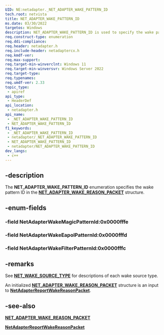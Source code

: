 ```yaml
---
UID: NE:netadapter._NET_ADAPTER_WAKE_PATTERN_ID
tech.root: netvista
title: NET_ADAPTER_WAKE_PATTERN_ID
ms.date: 03/30/2022
targetos: Windows
description: NET_ADAPTER_WAKE_PATTERN_ID is used to specify the wake pattern ID in the NET_ADAPTER_WAKE_REASON_PACKET structure.
req.construct-type: enumeration
req.ddi-compliance: 
req.header: netadapter.h
req.include-header: netadaptercx.h
req.kmdf-ver: 
req.max-support: 
req.target-min-winverclnt: Windows 11
req.target-min-winversvr: Windows Server 2022
req.target-type: 
req.typenames: 
req.umdf-ver: 2.33 
topic_type:
 - apiref
api_type:
 - HeaderDef
api_location:
 - netadapter.h
api_name:
 - _NET_ADAPTER_WAKE_PATTERN_ID
 - NET_ADAPTER_WAKE_PATTERN_ID
f1_keywords:
 - _NET_ADAPTER_WAKE_PATTERN_ID
 - netadapter/_NET_ADAPTER_WAKE_PATTERN_ID
 - NET_ADAPTER_WAKE_PATTERN_ID
 - netadapter/NET_ADAPTER_WAKE_PATTERN_ID
dev_langs:
 - c++
---
```


## -description

The **NET_ADAPTER_WAKE_PATTERN_ID** enumeration specifies the wake pattern ID in the [**NET_ADAPTER_WAKE_REASON_PACKET**](ns-netadapter-_net_adapter_wake_reason_packet.md) structure.

## -enum-fields

### -field NetAdapterWakeMagicPatternId:0x0000fffe


### -field NetAdapterWakeEapolPatternId:0x0000fffd


### -field NetAdapterWakeFilterPatternId:0x0000fffc


## -remarks

See [**NET_WAKE_SOURCE_TYPE**](../netwakesource/ne-netwakesource-_net_wake_source_type.md) for descriptions of each wake source type.

An initialized [**NET_ADAPTER_WAKE_REASON_PACKET**](ns-netadapter-_net_adapter_wake_reason_packet.md) structure is an input to [**NetAdapterReportWakeReasonPacket**](nf-netadapter-netadapterreportwakereasonpacket.md).

## -see-also

[**NET_ADAPTER_WAKE_REASON_PACKET**](ns-netadapter-_net_adapter_wake_reason_packet.md)

[**NetAdapterReportWakeReasonPacket**](nf-netadapter-netadapterreportwakereasonpacket.md)